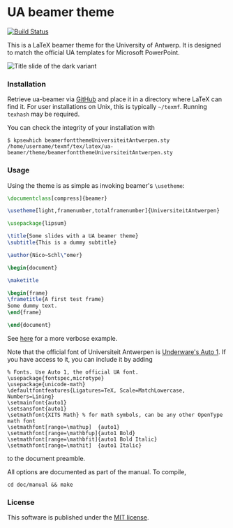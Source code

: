 # UA beamer theme

[![Build Status](https://travis-ci.org/nschloe/ua-beamer.svg?branch=master)](https://travis-ci.org/nschloe/ua-beamer)

This is a LaTeX beamer theme for the University of Antwerp. It
is designed to match the official UA templates for Microsoft
PowerPoint.

![Title slide of the dark variant](/doc/figures/dark-page1.png?raw=true "Title
slide of the dark variant")

### Installation
Retrieve ua-beamer via [GitHub](https://github.com/nschloe/ua-beamer) and place
it in a directory where LaTeX can find it. For user installations on Unix, this is
typically `~/texmf`. Running `texhash` may be required.

You can check the integrity of your installation with
```
$ kpsewhich beamerfontthemeUniversiteitAntwerpen.sty
/home/username/texmf/tex/latex/ua-beamer/theme/beamerfontthemeUniversiteitAntwerpen.sty
```

### Usage

Using the theme is as simple as invoking beamer's `\usetheme`:
```latex
\documentclass[compress]{beamer}

\usetheme[light,framenumber,totalframenumber]{UniversiteitAntwerpen}

\usepackage{lipsum}

\title{Some slides with a UA beamer theme}
\subtitle{This is a dummy subtitle}

\author{Nico~Schl\"omer}

\begin{document}

\maketitle

\begin{frame}
\frametitle{A first test frame}
Some dummy text.
\end{frame}

\end{document}
```
See
[here](https://github.com/nschloe/ua-beamer/blob/master/doc/example/uaBeamerExample.tex)
for a more verbose example.

Note that the official font of Universiteit Antwerpen is [Underware's Auto
1](https://www.fonts.com/font/underware/auto/1-package). If you have access to
it, you can include it by adding
```
% Fonts. Use Auto 1, the official UA font.
\usepackage{fontspec,microtype}
\usepackage{unicode-math}
\defaultfontfeatures{Ligatures=TeX, Scale=MatchLowercase, Numbers=Lining}
\setmainfont{auto1}
\setsansfont{auto1}
\setmathfont{XITS Math} % for math symbols, can be any other OpenType math font
\setmathfont[range=\mathup]  {auto1}
\setmathfont[range=\mathbfup]{auto1 Bold}
\setmathfont[range=\mathbfit]{auto1 Bold Italic}
\setmathfont[range=\mathit]  {auto1 Italic}
```
to the document preamble.

All options are documented as part of the manual. To compile,
```
cd doc/manual && make
```

### License

This software is published under the [MIT license](https://en.wikipedia.org/wiki/MIT_License).
